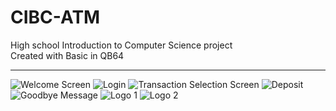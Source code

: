 # CIBC-ATM
High school Introduction to Computer Science project
<br>
Created with Basic in QB64
<br><hr>
![Welcome Screen](https://user-images.githubusercontent.com/43625368/69473892-9b91ef80-0d87-11ea-8f9b-e03692ec3f56.png)
![Login](https://user-images.githubusercontent.com/43625368/69473897-b06e8300-0d87-11ea-84ec-201a0d1867b9.png)
![Transaction Selection Screen](https://user-images.githubusercontent.com/43625368/69473901-b3697380-0d87-11ea-901d-4d818bcc1c25.png)
![Deposit](https://user-images.githubusercontent.com/43625368/69473902-b5cbcd80-0d87-11ea-8805-fac2958b3ebf.png)
![Goodbye Message](https://user-images.githubusercontent.com/43625368/69473908-c67c4380-0d87-11ea-97ae-a12210f7cc66.png)
![Logo 1](https://user-images.githubusercontent.com/43625368/69473904-b7959100-0d87-11ea-9d58-5c6d6b832293.png)
![Logo 2](https://user-images.githubusercontent.com/43625368/69473905-b95f5480-0d87-11ea-88a2-9b3b8270e30c.png)
